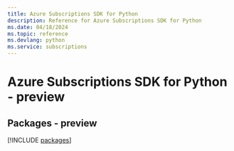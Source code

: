 ```yaml
---
title: Azure Subscriptions SDK for Python
description: Reference for Azure Subscriptions SDK for Python
ms.date: 04/18/2024
ms.topic: reference
ms.devlang: python
ms.service: subscriptions
---
```

# Azure Subscriptions SDK for Python - preview
## Packages - preview
[!INCLUDE [packages](subscriptions-index.md)]